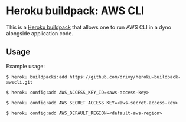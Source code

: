 Heroku buildpack: AWS CLI
=========================

This is a [Heroku buildpack](http://devcenter.heroku.com/articles/buildpacks) that
allows one to run AWS CLI in a dyno alongside application code.

Usage
-----

Example usage:

    $ heroku buildpacks:add https://github.com/drivy/heroku-buildpack-awscli.git

    $ heroku config:add AWS_ACCESS_KEY_ID=<aws-access-key>

    $ heroku config:add AWS_SECRET_ACCESS_KEY=<aws-secret-access-key>

    $ heroku config:add AWS_DEFAULT_REGION=<default-aws-region>
